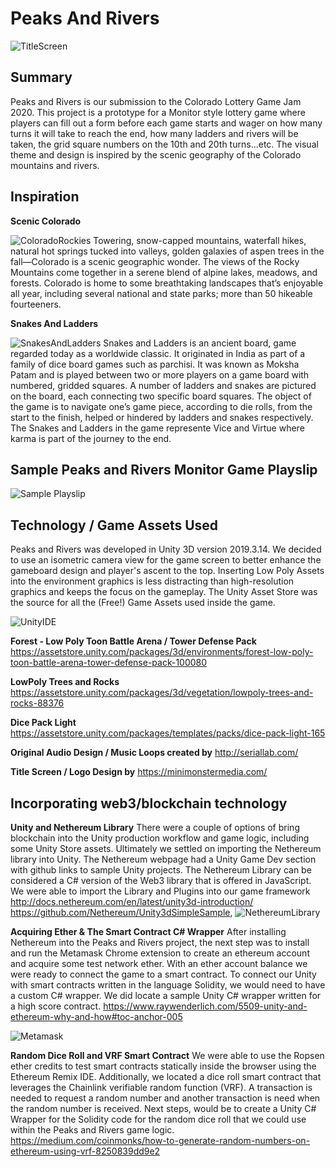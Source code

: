 # Peaks And Rivers

![TitleScreen](../../blob/master/src/Assets/Images/tItleScreen.png)

## Summary
Peaks and Rivers is our submission to the Colorado Lottery Game Jam 2020. This project is a prototype for a Monitor style lottery game where players can fill out a form before each game starts and wager on how many turns it will take to reach the end, how many ladders and rivers will be taken, the grid square numbers on the 10th and 20th turns...etc. The visual theme and design is inspired by the scenic geography of the Colorado mountains and rivers.

## Inspiration
**Scenic Colorado**

![ColoradoRockies](../../blob/master/src/Assets/Images/RockyMountains.jpg)
Towering, snow-capped mountains, waterfall hikes, natural hot springs tucked into valleys, golden galaxies of aspen trees in the fall—Colorado is a scenic geographic wonder. The views of the Rocky Mountains come together in a serene blend of alpine lakes, meadows, and forests. Colorado is home to some breathtaking landscapes that’s enjoyable all year, including several national and state parks; more than 50 hikeable fourteeners.

**Snakes And Ladders**

![SnakesAndLadders](../../blob/master/src/Assets/Images/childsgame.jpg)
Snakes and Ladders is an ancient board, game regarded today as a worldwide classic. It originated in India as part of a family of dice board games such as parchisi. It was known as Moksha Patam and is played between two or more players on a game board with numbered, gridded squares. A number of ladders and snakes are pictured on the board, each connecting two specific board squares. The object of the game is to navigate one’s game piece, according to die rolls, from the start to the finish, helped or hindered by ladders and snakes respectively. The Snakes and Ladders in the game represente Vice and Virtue where karma is part of the journey to the end.

## Sample Peaks and Rivers Monitor Game Playslip
![Sample Playslip](../../blob/master/src/Assets/Images/playslip.jpg)

## Technology / Game Assets Used
Peaks and Rivers was developed in Unity 3D version 2019.3.14. We decided to use an isometric camera view for the game screen to better enhance the gameboard design and player's ascent to the top. Inserting Low Poly Assets into the environment graphics is less distracting than high-resolution graphics and keeps the focus on the gameplay. The Unity Asset Store was the source for all the (Free!) Game Assets used inside the game. 

![UnityIDE](../../blob/master/src/Assets/Images/IDE.png)

**Forest - Low Poly Toon Battle Arena / Tower Defense Pack**
https://assetstore.unity.com/packages/3d/environments/forest-low-poly-toon-battle-arena-tower-defense-pack-100080

**LowPoly Trees and Rocks**
https://assetstore.unity.com/packages/3d/vegetation/lowpoly-trees-and-rocks-88376

**Dice Pack Light**
https://assetstore.unity.com/packages/templates/packs/dice-pack-light-165

**Original Audio Design / Music Loops created by**
http://seriallab.com/

**Title Screen / Logo Design by**
https://minimonstermedia.com/

## Incorporating web3/blockchain technology

**Unity and Nethereum Library**
There were a couple of options of bring blockchain into the Unity production workflow and game logic, including some Unity Store assets. Ultimately we settled on importing the Nethereum library into Unity. The Nethereum webpage had a Unity Game Dev section with github links to sample Unity projects. The Nethereum Library can be considered a C# version of the Web3 library that is offered in JavaScript. We were able to import the Library and Plugins into our game framework
http://docs.nethereum.com/en/latest/unity3d-introduction/
https://github.com/Nethereum/Unity3dSimpleSample,
![NethereumLibrary](../../blob/master/src/Assets/Images/Netthereum.png)

**Acquiring Ether & The Smart Contract C# Wrapper**
After installing Nethereum into the Peaks and Rivers project, the next step was to install and run the Metamask Chrome extension to create an ethereum account and acquire some test network ether. With an ether account balance we were ready to connect the game to a smart contract. To connect our Unity with smart contracts written in the language Solidity, we would need to have a custom C# wrapper. We did locate a sample Unity C# wrapper written for a high score contract.
https://www.raywenderlich.com/5509-unity-and-ethereum-why-and-how#toc-anchor-005

![Metamask](../../blob/master/src/Assets/Images/Ropsten.png)

**Random Dice Roll and VRF Smart Contract**
We were able to use the Ropsen ether credits to test smart contracts statically inside the browser using the Ethereum Remix IDE. Additionally, we located a dice roll smart contract that leverages the Chainlink verifiable random function (VRF). A transaction is needed to request a random number and another transaction is need when the random number is received. Next steps, would be to create a Unity C# Wrapper for the Solidity code for the random dice roll that we could use within the Peaks and Rivers game logic.
https://medium.com/coinmonks/how-to-generate-random-numbers-on-ethereum-using-vrf-8250839dd9e2
